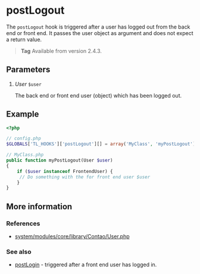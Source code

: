# postLogout

The `postLogout` hook is triggered after a user has logged out from the back end 
or front end. It passes the user object as argument and does not expect a return value.

> **Tag** Available from version 2.4.3.


## Parameters

1. *User* `$user`

    The back end or front end user (object) which has been logged out.


## Example

```php
<?php

// config.php
$GLOBALS['TL_HOOKS']['postLogout'][] = array('MyClass', 'myPostLogout');

// MyClass.php
public function myPostLogout(User $user)
{
    if ($user instanceof FrontendUser) {
     // Do something with the for front end user $user   
    }
}
```

## More information


### References

- [system/modules/core/library/Contao/User.php](https://github.com/contao/core/blob/3.5.0/system/modules/core/library/Contao/User.php#L637-L644)


### See also

- [postLogin](postLogin.md) - triggered after a front end user has logged in.
